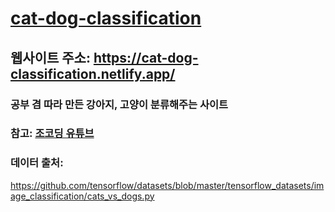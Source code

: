 # [cat-dog-classification](https://cat-dog-classification.netlify.app/)  
## 웹사이트 주소: https://cat-dog-classification.netlify.app/   
### 공부 겸 따라 만든 강아지, 고양이 분류해주는 사이트  

### 참고: [조코딩 유튜브](https://www.youtube.com/channel/UCQNE2JmbasNYbjGAcuBiRRg)  

### 데이터 출처:  
https://github.com/tensorflow/datasets/blob/master/tensorflow_datasets/image_classification/cats_vs_dogs.py   

